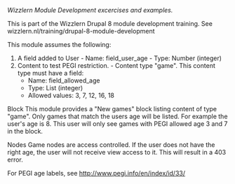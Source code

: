 *Wizzlern Module Development excercises and examples.*

This is part of the Wizzlern Drupal 8 module development training.
  See wizzlern.nl/training/drupal-8-module-development

  This module assumes the following:
  1. A field added to User
    - Name: field_user_age
    - Type: Number (integer)
  1. Content to test PEGI restriction.
    - Content type "game". This content type must have a field:
      - Name: field_allowed_age
      - Type: List (integer)
      - Allowed values: 3, 7, 12, 16, 18

  Block
  This module provides a "New games" block listing content of type "game". Only
  games that match the users age will be listed. For example the user's age is
  8. This user will only see games with PEGI allowed age 3 and 7 in the block.

  Nodes
  Game nodes are access controlled. If the user does not have the right age,
  the user will not receive view access to it. This will result in a 403 error.

  For PEGI age labels, see http://www.pegi.info/en/index/id/33/
